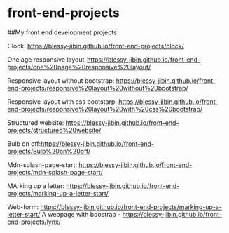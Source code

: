 # front-end-projects

##My front end development projects

Clock: https://blessy-jibin.github.io/front-end-projects/clock/

One age responsive layout-https://blessy-jibin.github.io/front-end-projects/one%20page%20responsive%20layout/

Responsive layout without bootstrap: https://blessy-jibin.github.io/front-end-projects/responsive%20layout%20without%20bootstrap/

Responsive layout with css bootstarp: https://blessy-jibin.github.io/front-end-projects/responsive%20layout%20with%20css%20bootstrap/

Structured website: https://blessy-jibin.github.io/front-end-projects/structured%20website/

Bulb on off:https://blessy-jibin.github.io/front-end-projects/Bulb%20on%20off/

Mdn-splash-page-start: https://blessy-jibin.github.io/front-end-projects/mdn-splash-page-start/

MArking up a letter: https://blessy-jibin.github.io/front-end-projects/marking-up-a-letter-start/

Web-form: https://blessy-jibin.github.io/front-end-projects/marking-up-a-letter-start/
A  webpage with boostrap - https://blessy-jibin.github.io/front-end-projects/lynx/

